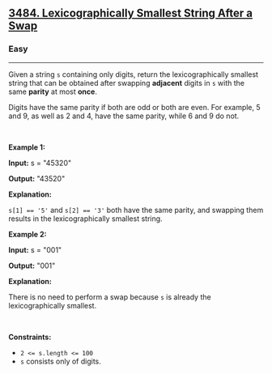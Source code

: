 <h2><a href="https://leetcode.com/problems/lexicographically-smallest-string-after-a-swap">3484. Lexicographically Smallest String After a Swap</a></h2><h3>Easy</h3><hr><p>Given a string <code>s</code> containing only digits, return the <span data-keyword="lexicographically-smaller-string">lexicographically smallest string</span> that can be obtained after swapping <strong>adjacent</strong> digits in <code>s</code> with the same <strong>parity</strong> at most <strong>once</strong>.</p>

<p>Digits have the same parity if both are odd or both are even. For example, 5 and 9, as well as 2 and 4, have the same parity, while 6 and 9 do not.</p>

<p>&nbsp;</p>
<p><strong class="example">Example 1:</strong></p>

<div class="example-block">
<p><strong>Input:</strong> <span class="example-io">s = &quot;45320&quot;</span></p>

<p><strong>Output:</strong> <span class="example-io">&quot;43520&quot;</span></p>

<p><strong>Explanation: </strong></p>

<p><code>s[1] == &#39;5&#39;</code> and <code>s[2] == &#39;3&#39;</code> both have the same parity, and swapping them results in the lexicographically smallest string.</p>
</div>

<p><strong class="example">Example 2:</strong></p>

<div class="example-block">
<p><strong>Input:</strong> <span class="example-io">s = &quot;001&quot;</span></p>

<p><strong>Output:</strong> <span class="example-io">&quot;001&quot;</span></p>

<p><strong>Explanation:</strong></p>

<p>There is no need to perform a swap because <code>s</code> is already the lexicographically smallest.</p>
</div>

<p>&nbsp;</p>
<p><strong>Constraints:</strong></p>

<ul>
	<li><code>2 &lt;= s.length &lt;= 100</code></li>
	<li><code>s</code> consists only of digits.</li>
</ul>
